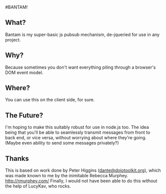 #BANTAM!

## What?
Bantam is my super-basic js pubsub mechanism, de-jqueried for use in any project.

## Why?
Because sometimes you don't want everything piling through a browser's DOM event model.

## Where?
You can use this on the client side, for sure.

## The Future?
I'm hoping to make this suitably robust for use in node.js too. The idea being that you'll be able to seamlessly transmit messages from front to back end, or vice versa, without worrying about where they're going. (Maybe even ability to send some messages privately?)

## Thanks
This is based on work done by Peter Higgins (dante@dojotoolkit.org), which was made known to me by the inimitable Rebecca Murphey. http://rmurphey.com/
Finally, I would not have been able to do this without the help of LucyKav, who rocks.



